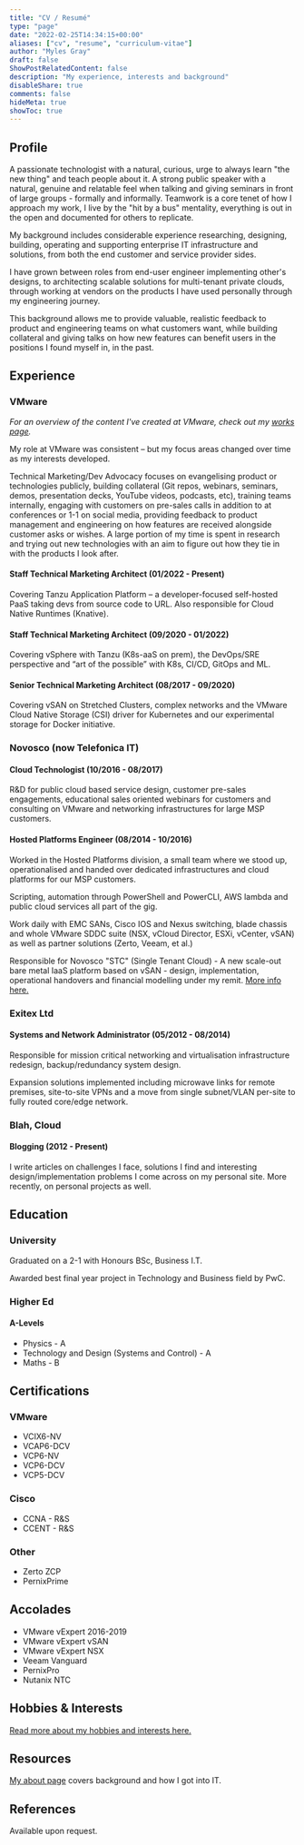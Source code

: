 ```yaml
---
title: "CV / Resumé"
type: "page"
date: "2022-02-25T14:34:15+00:00"
aliases: ["cv", "resume", "curriculum-vitae"]
author: "Myles Gray"
draft: false
ShowPostRelatedContent: false
description: "My experience, interests and background"
disableShare: true
comments: false
hideMeta: true
showToc: true
---
```


## Profile

A passionate technologist with a natural, curious, urge to always learn "the new thing" and teach people about it. A strong public speaker with a natural, genuine and relatable feel when talking and giving seminars in front of large groups - formally and informally. Teamwork is a core tenet of how I approach my work, I live by the "hit by a bus" mentality, everything is out in the open and documented for others to replicate.

My background includes considerable experience researching, designing, building, operating and supporting enterprise IT infrastructure and solutions, from both the end customer and service provider sides.

I have grown between roles from end-user engineer implementing other's designs, to architecting scalable solutions for multi-tenant private clouds, through working at vendors on the products I have used personally through my engineering journey.

This background allows me to provide valuable, realistic feedback to product and engineering teams on what customers want, while building collateral and giving talks on how new features can benefit users in the positions I found myself in, in the past.

## Experience

### VMware

_For an overview of the content I've created at VMware, check out my [works page](/works)._

My role at VMware was consistent – but my focus areas changed over time as my interests developed.

Technical Marketing/Dev Advocacy focuses on evangelising product or technologies publicly, building collateral (Git repos, webinars, seminars, demos, presentation decks, YouTube videos, podcasts, etc), training teams internally, engaging with customers on pre-sales calls in addition to at conferences or 1-1 on social media, providing feedback to product management and engineering on how features are received alongside customer asks or wishes. A large portion of my time is spent in research and trying out new technologies with an aim to figure out how they tie in with the products I look after.

#### Staff Technical Marketing Architect (01/2022 - Present)

Covering Tanzu Application Platform – a developer-focused self-hosted PaaS taking devs from source code to URL. Also responsible for Cloud Native Runtimes (Knative).

#### Staff Technical Marketing Architect (09/2020 - 01/2022)

Covering vSphere with Tanzu (K8s-aaS on prem), the DevOps/SRE perspective and “art of the possible” with K8s, CI/CD, GitOps and ML.

#### Senior Technical Marketing Architect (08/2017 - 09/2020)

Covering vSAN on Stretched Clusters, complex networks and the VMware Cloud Native Storage (CSI) driver for Kubernetes and our experimental storage for Docker initiative.

### Novosco (now Telefonica IT)

#### Cloud Technologist (10/2016 - 08/2017)

R&D for public cloud based service design, customer pre-sales engagements, educational sales oriented webinars for customers and consulting on VMware and networking infrastructures for large MSP customers.

#### Hosted Platforms Engineer (08/2014 - 10/2016)

Worked in the Hosted Platforms division, a small team where we stood up, operationalised and handed over dedicated infrastructures and cloud platforms for our MSP customers.

Scripting, automation through PowerShell and PowerCLI, AWS lambda and public cloud services all part of the gig.

Work daily with EMC SANs, Cisco IOS and Nexus switching, blade chassis and whole VMware SDDC suite (NSX, vCloud Director, ESXi, vCenter, vSAN) as well as partner solutions (Zerto, Veeam, et al.)

Responsible for Novosco "STC" (Single Tenant Cloud) - A new scale-out bare metal IaaS platform based on vSAN - design, implementation, operational handovers and financial modelling under my remit. [More info here.](/series/multi-tenant-iaas-networking/)

### Exitex Ltd

#### Systems and Network Administrator (05/2012 - 08/2014)

Responsible for mission critical networking and virtualisation infrastructure redesign, backup/redundancy system design.

Expansion solutions implemented including microwave links for remote premises, site-to-site VPNs and a move from single subnet/VLAN per-site to fully routed core/edge network.

### Blah, Cloud

#### Blogging (2012 - Present)

I write articles on challenges I face, solutions I find and interesting design/implementation problems I come across on my personal site. More recently, on personal projects as well.

## Education

### University

Graduated on a 2-1 with Honours BSc, Business I.T.

Awarded best final year project in Technology and Business field by PwC.

### Higher Ed

#### A-Levels

* Physics - A
* Technology and Design (Systems and Control) - A
* Maths - B

## Certifications

### VMware

* VCIX6-NV
* VCAP6-DCV
* VCP6-NV
* VCP6-DCV
* VCP5-DCV

### Cisco

* CCNA - R&S
* CCENT - R&S

### Other

* Zerto ZCP
* PernixPrime

## Accolades

* VMware vExpert 2016-2019
* VMware vExpert vSAN
* VMware vExpert NSX
* Veeam Vanguard
* PernixPro
* Nutanix NTC

## Hobbies & Interests

[Read more about my hobbies and interests here.](/now)

## Resources

[My about page](/about) covers background and how I got into IT.

## References

Available upon request.
